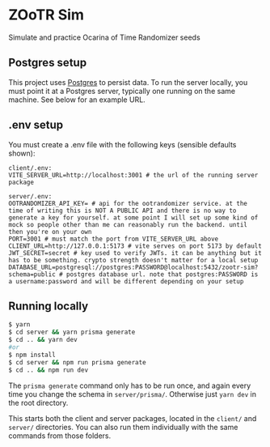 # ZOoTR Sim

Simulate and practice Ocarina of Time Randomizer seeds

## Postgres setup

This project uses [Postgres](https://www.postgresql.org) to persist data. To run the server locally, you must point it at a Postgres server, typically one running on the same machine. See below for an example URL.

## .env setup

You must create a .env file with the following keys (sensible defaults shown):

```.env
client/.env:
VITE_SERVER_URL=http://localhost:3001 # the url of the running server package

server/.env:
OOTRANDOMIZER_API_KEY= # api for the ootrandomizer service. at the time of writing this is NOT A PUBLIC API and there is no way to generate a key for yourself. at some point I will set up some kind of mock so people other than me can reasonably run the backend. until then you're on your own
PORT=3001 # must match the port from VITE_SERVER_URL above
CLIENT_URL=http://127.0.0.1:5173 # vite serves on port 5173 by default
JWT_SECRET=secret # key used to verify JWTs. it can be anything but it has to be something. crypto strength doesn't matter for a local setup
DATABASE_URL=postgresql://postgres:PASSWORD@localhost:5432/zootr-sim?schema=public # postgres database url. note that postgres:PASSWORD is a username:password and will be different depending on your setup
```

## Running locally

```bash
$ yarn
$ cd server && yarn prisma generate
$ cd .. && yarn dev
#or
$ npm install
$ cd server && npm run prisma generate
$ cd .. && npm run dev
```

The `prisma generate` command only has to be run once, and again every time you change the schema in `server/prisma/`. Otherwise just `yarn dev` in the root directory.

This starts both the client and server packages, located in the `client/` and `server/` directories. You can also run them individually with the same commands from those folders.
